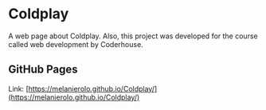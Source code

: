 # Coldplay

A web page about Coldplay. Also, this project was developed for the course called web development by Coderhouse.

## GitHub Pages

Link: [https://melanierolo.github.io/Coldplay/](https://melanierolo.github.io/Coldplay/)
